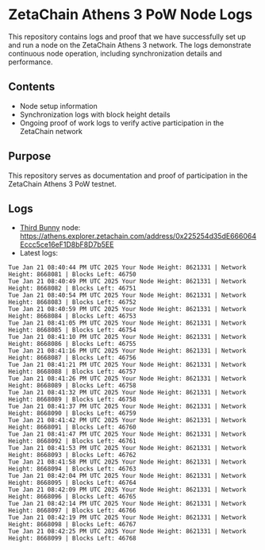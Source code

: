 # ZetaChain Athens 3 PoW Node Logs
This repository contains logs and proof that we have successfully set up and run a node on the ZetaChain Athens 3 network. The logs demonstrate continuous node operation, including synchronization details and performance.

## Contents
- Node setup information
- Synchronization logs with block height details
- Ongoing proof of work logs to verify active participation in the ZetaChain network

## Purpose
This repository serves as documentation and proof of participation in the ZetaChain Athens 3 PoW testnet.

## Logs

- [Third Bunny](https://thirdbunny.xyz/) node: https://athens.explorer.zetachain.com/address/0x225254d35dE666064Eccc5ce16eF1D8bF8D7b5EE
- Latest logs:
```
Tue Jan 21 08:40:44 PM UTC 2025 Your Node Height: 8621331 | Network Height: 8668081 | Blocks Left: 46750
Tue Jan 21 08:40:49 PM UTC 2025 Your Node Height: 8621331 | Network Height: 8668082 | Blocks Left: 46751
Tue Jan 21 08:40:54 PM UTC 2025 Your Node Height: 8621331 | Network Height: 8668083 | Blocks Left: 46752
Tue Jan 21 08:40:59 PM UTC 2025 Your Node Height: 8621331 | Network Height: 8668084 | Blocks Left: 46753
Tue Jan 21 08:41:05 PM UTC 2025 Your Node Height: 8621331 | Network Height: 8668085 | Blocks Left: 46754
Tue Jan 21 08:41:10 PM UTC 2025 Your Node Height: 8621331 | Network Height: 8668086 | Blocks Left: 46755
Tue Jan 21 08:41:16 PM UTC 2025 Your Node Height: 8621331 | Network Height: 8668087 | Blocks Left: 46756
Tue Jan 21 08:41:21 PM UTC 2025 Your Node Height: 8621331 | Network Height: 8668088 | Blocks Left: 46757
Tue Jan 21 08:41:26 PM UTC 2025 Your Node Height: 8621331 | Network Height: 8668089 | Blocks Left: 46758
Tue Jan 21 08:41:32 PM UTC 2025 Your Node Height: 8621331 | Network Height: 8668089 | Blocks Left: 46758
Tue Jan 21 08:41:37 PM UTC 2025 Your Node Height: 8621331 | Network Height: 8668090 | Blocks Left: 46759
Tue Jan 21 08:41:42 PM UTC 2025 Your Node Height: 8621331 | Network Height: 8668091 | Blocks Left: 46760
Tue Jan 21 08:41:47 PM UTC 2025 Your Node Height: 8621331 | Network Height: 8668092 | Blocks Left: 46761
Tue Jan 21 08:41:53 PM UTC 2025 Your Node Height: 8621331 | Network Height: 8668093 | Blocks Left: 46762
Tue Jan 21 08:41:58 PM UTC 2025 Your Node Height: 8621331 | Network Height: 8668094 | Blocks Left: 46763
Tue Jan 21 08:42:04 PM UTC 2025 Your Node Height: 8621331 | Network Height: 8668095 | Blocks Left: 46764
Tue Jan 21 08:42:09 PM UTC 2025 Your Node Height: 8621331 | Network Height: 8668096 | Blocks Left: 46765
Tue Jan 21 08:42:14 PM UTC 2025 Your Node Height: 8621331 | Network Height: 8668097 | Blocks Left: 46766
Tue Jan 21 08:42:19 PM UTC 2025 Your Node Height: 8621331 | Network Height: 8668098 | Blocks Left: 46767
Tue Jan 21 08:42:25 PM UTC 2025 Your Node Height: 8621331 | Network Height: 8668099 | Blocks Left: 46768
```
